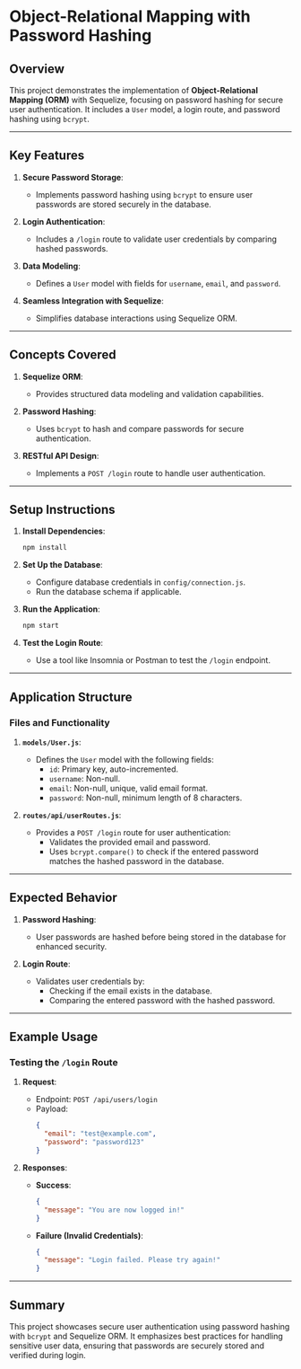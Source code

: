 # Object-Relational Mapping with Password Hashing

## Overview

This project demonstrates the implementation of **Object-Relational Mapping (ORM)** with Sequelize, focusing on password hashing for secure user authentication. It includes a `User` model, a login route, and password hashing using `bcrypt`.

---

## Key Features

1. **Secure Password Storage**:

   - Implements password hashing using `bcrypt` to ensure user passwords are stored securely in the database.

2. **Login Authentication**:

   - Includes a `/login` route to validate user credentials by comparing hashed passwords.

3. **Data Modeling**:

   - Defines a `User` model with fields for `username`, `email`, and `password`.

4. **Seamless Integration with Sequelize**:
   - Simplifies database interactions using Sequelize ORM.

---

## Concepts Covered

1. **Sequelize ORM**:

   - Provides structured data modeling and validation capabilities.

2. **Password Hashing**:

   - Uses `bcrypt` to hash and compare passwords for secure authentication.

3. **RESTful API Design**:
   - Implements a `POST /login` route to handle user authentication.

---

## Setup Instructions

1. **Install Dependencies**:

   ```bash
   npm install
   ```

2. **Set Up the Database**:

   - Configure database credentials in `config/connection.js`.
   - Run the database schema if applicable.

3. **Run the Application**:

   ```bash
   npm start
   ```

4. **Test the Login Route**:

   - Use a tool like Insomnia or Postman to test the `/login` endpoint.

---

## Application Structure

### **Files and Functionality**

1. **`models/User.js`**:

   - Defines the `User` model with the following fields:
     - `id`: Primary key, auto-incremented.
     - `username`: Non-null.
     - `email`: Non-null, unique, valid email format.
     - `password`: Non-null, minimum length of 8 characters.

2. **`routes/api/userRoutes.js`**:
   - Provides a `POST /login` route for user authentication:
     - Validates the provided email and password.
     - Uses `bcrypt.compare()` to check if the entered password matches the hashed password in the database.

---

## Expected Behavior

1. **Password Hashing**:

   - User passwords are hashed before being stored in the database for enhanced security.

2. **Login Route**:
   - Validates user credentials by:
     - Checking if the email exists in the database.
     - Comparing the entered password with the hashed password.

---

## Example Usage

### **Testing the `/login` Route**

1. **Request**:

   - Endpoint: `POST /api/users/login`
   - Payload:
     ```json
     {
       "email": "test@example.com",
       "password": "password123"
     }
     ```

2. **Responses**:
   - **Success**:
     ```json
     {
       "message": "You are now logged in!"
     }
     ```
   - **Failure (Invalid Credentials)**:
     ```json
     {
       "message": "Login failed. Please try again!"
     }
     ```

---

## Summary

This project showcases secure user authentication using password hashing with `bcrypt` and Sequelize ORM. It emphasizes best practices for handling sensitive user data, ensuring that passwords are securely stored and verified during login.
